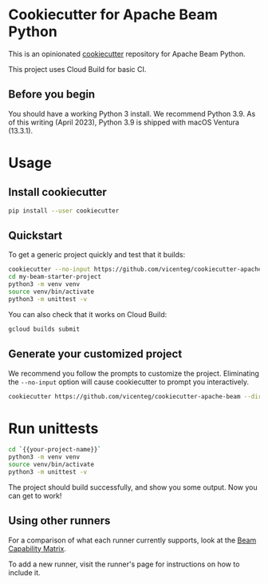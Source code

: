 # Cookiecutter for Apache Beam Python 

This is an opinionated [cookiecutter](https://cookiecutter.readthedocs.io/en/stable/README.html) repository for Apache Beam Python.

This project uses Cloud Build for basic CI.

## Before you begin

You should have a working Python 3 install. We recommend Python 3.9. As of this writing (April 2023), Python 3.9 is shipped with macOS Ventura (13.3.1).

# Usage

## Install cookiecutter

```sh
pip install --user cookiecutter
```

## Quickstart

To get a generic project quickly and test that it builds:

```sh
cookiecutter --no-input https://github.com/vicenteg/cookiecutter-apache-beam --directory=beam-python
cd my-beam-starter-project
python3 -m venv venv
source venv/bin/activate
python3 -m unittest -v
```

You can also check that it works on Cloud Build:

```sh
gcloud builds submit
```

## Generate your customized project

We recommend you follow the prompts to customize the project. Eliminating the `--no-input` option will cause cookiecutter to prompt you interactively.

```sh
cookiecutter https://github.com/vicenteg/cookiecutter-apache-beam --directory=beam-python
```

# Run unittests

```sh
cd `{{your-project-name}}`
python3 -m venv venv
source venv/bin/activate
python3 -m unittest -v
```

The project should build successfully, and show you some output. Now you can get to work!

## Using other runners

For a comparison of what each runner currently supports, look at the [Beam Capability Matrix](https://beam.apache.org/documentation/runners/capability-matrix/).

To add a new runner, visit the runner's page for instructions on how to include it.
